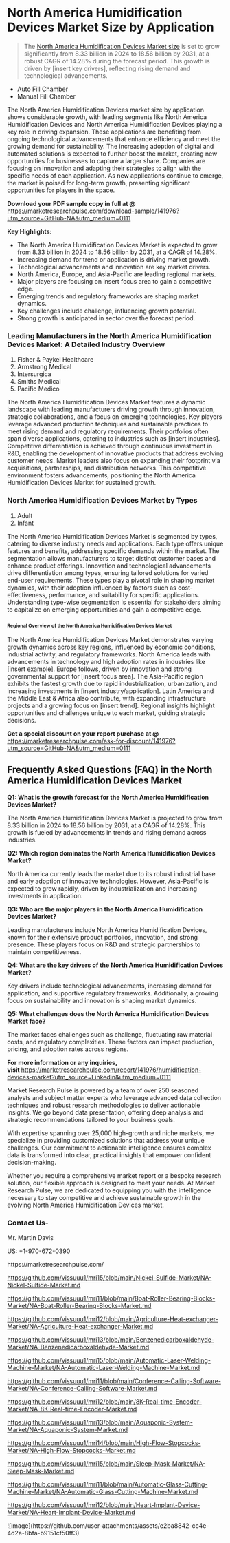 <h1>North America Humidification Devices Market&nbsp;Size by Application</h1><blockquote><p>The <a href="https://marketresearchpulse.com/download-sample/141976?utm_source=GitHub-NA&amp;utm_medium=0111">North America Humidification Devices Market size</a> is set to grow significantly from 8.33 billion in 2024 to 18.56 billion by 2031, at a robust CAGR of 14.28% during the forecast period. This growth is driven by [insert key drivers], reflecting rising demand and technological advancements.</p></blockquote><ul><li>Auto Fill Chamber<li> Manual Fill Chamber</li></ul><p>The North America Humidification Devices market size by application shows considerable growth, with leading segments like North America Humidification Devices and North America Humidification Devices playing a key role in driving expansion. These applications are benefiting from ongoing technological advancements that enhance efficiency and meet the growing demand for sustainability. The increasing adoption of digital and automated solutions is expected to further boost the market, creating new opportunities for businesses to capture a larger share. Companies are focusing on innovation and adapting their strategies to align with the specific needs of each application. As new applications continue to emerge, the market is poised for long-term growth, presenting significant opportunities for players in the space.</p><p><strong>Download your PDF sample copy in full at @ </strong><a href="https://marketresearchpulse.com/download-sample/141976?utm_source=GitHub-NA&amp;utm_medium=0111">https://marketresearchpulse.com/download-sample/141976?utm_source=GitHub-NA&amp;utm_medium=0111</a></p><p><strong>Key Highlights: </strong></p><ul><li>The North America Humidification Devices Market is expected to grow from 8.33 billion in 2024 to 18.56 billion by 2031, at a CAGR of 14.28%.</li><li>Increasing demand for trend or application is driving market growth.</li><li>Technological advancements and innovation are key market drivers.</li><li>North America, Europe, and Asia-Pacific are leading regional markets.</li><li>Major players are focusing on insert focus area to gain a competitive edge.</li><li>Emerging trends and regulatory frameworks are shaping market dynamics.</li><li>Key challenges include challenge, influencing growth potential.</li><li>Strong growth is anticipated in sector over the forecast period.</li></ul><h3>Leading Manufacturers in the North America Humidification Devices Market: A Detailed Industry Overview</h3><ol><li>Fisher & Paykel Healthcare</li><li>Armstrong Medical</li><li>Intersurgica</li><li>Smiths Medical</li><li>Pacific Medico</li></ol><div class="flex max-w-full flex-col flex-grow"><div class="min-h-8 text-message flex w-full flex-col items-end gap-2 whitespace-normal break-words [.text-message+&amp;]:mt-5" dir="auto" data-message-author-role="assistant" data-message-id="fd8432e4-4910-450d-b182-61b7bfb0a01f" data-message-model-slug="gpt-4o"><div class="flex w-full flex-col gap-1 empty:hidden first:pt-[3px]"><div class="markdown prose w-full break-words dark:prose-invert light"><p>The North America Humidification Devices Market features a dynamic landscape with leading manufacturers driving growth through innovation, strategic collaborations, and a focus on emerging technologies. Key players leverage advanced production techniques and sustainable practices to meet rising demand and regulatory requirements. Their portfolios often span diverse applications, catering to industries such as [insert industries]. Competitive differentiation is achieved through continuous investment in R&amp;D, enabling the development of innovative products that address evolving customer needs. Market leaders also focus on expanding their footprint via acquisitions, partnerships, and distribution networks. This competitive environment fosters advancements, positioning the North America Humidification Devices Market for sustained growth.</p></div></div></div></div><h3>North America Humidification Devices Market by Types</h3><ol><li>Adult<li> Infant</li></ol><div class="flex max-w-full flex-col flex-grow"><div class="min-h-8 text-message flex w-full flex-col items-end gap-2 whitespace-normal break-words [.text-message+&amp;]:mt-5" dir="auto" data-message-author-role="assistant" data-message-id="084470be-0bb7-4664-bddf-5156b4f41249" data-message-model-slug="gpt-4o-mini"><div class="flex w-full flex-col gap-1 empty:hidden first:pt-[3px]"><div class="markdown prose w-full break-words dark:prose-invert light"><p>The North America Humidification Devices Market is segmented by types, catering to diverse industry needs and applications. Each type offers unique features and benefits, addressing specific demands within the market. The segmentation allows manufacturers to target distinct customer bases and enhance product offerings. Innovation and technological advancements drive differentiation among types, ensuring tailored solutions for varied end-user requirements. These types play a pivotal role in shaping market dynamics, with their adoption influenced by factors such as cost-effectiveness, performance, and suitability for specific applications. Understanding type-wise segmentation is essential for stakeholders aiming to capitalize on emerging opportunities and gain a competitive edge.</p></div></div></div></div><h3><span style="font-size: 11px;">Regional Overview of the North America Humidification Devices Market</span></h3><div class="flex max-w-full flex-col flex-grow"><div class="min-h-8 text-message flex w-full flex-col items-end gap-2 whitespace-normal break-words [.text-message+&amp;]:mt-5" dir="auto" data-message-author-role="assistant" data-message-id="e9038762-ce64-4e30-91c9-9bd413514231" data-message-model-slug="gpt-4o-mini"><div class="flex w-full flex-col gap-1 empty:hidden first:pt-[3px]"><div class="markdown prose w-full break-words dark:prose-invert light"><p>The North America Humidification Devices Market demonstrates varying growth dynamics across key regions, influenced by economic conditions, industrial activity, and regulatory frameworks. North America leads with advancements in technology and high adoption rates in industries like [insert example]. Europe follows, driven by innovation and strong governmental support for [insert focus area]. The Asia-Pacific region exhibits the fastest growth due to rapid industrialization, urbanization, and increasing investments in [insert industry/application]. Latin America and the Middle East &amp; Africa also contribute, with expanding infrastructure projects and a growing focus on [insert trend]. Regional insights highlight opportunities and challenges unique to each market, guiding strategic decisions.</p></div></div></div></div><p><strong>Get a special discount on your report purchase at @ </strong><a href="https://marketresearchpulse.com/ask-for-discount/141976?utm_source=GitHub-NA&amp;utm_medium=0111">https://marketresearchpulse.com/ask-for-discount/141976?utm_source=GitHub-NA&amp;utm_medium=0111</a></p><h2>Frequently Asked Questions (FAQ) in the North America Humidification Devices Market</h2><p><strong>Q1: What is the growth forecast for the North America Humidification Devices Market?</strong></p><p>The North America Humidification Devices Market is projected to grow from 8.33 billion in 2024 to 18.56 billion by 2031, at a CAGR of 14.28%. This growth is fueled by advancements in trends and rising demand across industries.</p><p><strong>Q2: Which region dominates the North America Humidification Devices Market?</strong></p><p>North America currently leads the market due to its robust industrial base and early adoption of innovative technologies. However, Asia-Pacific is expected to grow rapidly, driven by industrialization and increasing investments in application.</p><p><strong>Q3: Who are the major players in the North America Humidification Devices Market?</strong></p><p>Leading manufacturers include North America Humidification Devices, known for their extensive product portfolios, innovation, and strong presence. These players focus on R&amp;D and strategic partnerships to maintain competitiveness.</p><p><strong>Q4: What are the key drivers of the North America Humidification Devices Market?</strong></p><p>Key drivers include technological advancements, increasing demand for application, and supportive regulatory frameworks. Additionally, a growing focus on sustainability and innovation is shaping market dynamics.</p><p><strong>Q5: What challenges does the North America Humidification Devices Market face?</strong></p><p>The market faces challenges such as challenge, fluctuating raw material costs, and regulatory complexities. These factors can impact production, pricing, and adoption rates across regions.</p><p><strong>For more information or any inquiries, visit&nbsp;</strong><a href="https://marketresearchpulse.com/report/141976/humidification-devices-market?utm_source=Linkedin&utm_medium=0111">https://marketresearchpulse.com/report/141976/humidification-devices-market?utm_source=Linkedin&utm_medium=0111</a></p><p>Market Research Pulse is powered by a team of over 250 seasoned analysts and subject matter experts who leverage advanced data collection techniques and robust research methodologies to deliver actionable insights. We go beyond data presentation, offering deep analysis and strategic recommendations tailored to your business goals.</p><p>With expertise spanning over 25,000 high-growth and niche markets, we specialize in providing customized solutions that address your unique challenges. Our commitment to actionable intelligence ensures complex data is transformed into clear, practical insights that empower confident decision-making.</p><p>Whether you require a comprehensive market report or a bespoke research solution, our flexible approach is designed to meet your needs. At Market Research Pulse, we are dedicated to equipping you with the intelligence necessary to stay competitive and achieve sustainable growth in the evolving North America Humidification Devices market.</p><h3><strong>Contact Us-</strong></h3><p>Mr. Martin Davis</p><p>US: +1-970-672-0390</p><p>https://marketresearchpulse.com/</p><p><a href="https://github.com/vissuuu1/mri15/blob/main/Nickel-Sulfide-Market/NA-Nickel-Sulfide-Market.md">https://github.com/vissuuu1/mri15/blob/main/Nickel-Sulfide-Market/NA-Nickel-Sulfide-Market.md</a></p><p><a href="https://github.com/vissuuu1/mri11/blob/main/Boat-Roller-Bearing-Blocks-Market/NA-Boat-Roller-Bearing-Blocks-Market.md">https://github.com/vissuuu1/mri11/blob/main/Boat-Roller-Bearing-Blocks-Market/NA-Boat-Roller-Bearing-Blocks-Market.md</a></p><p><a href="https://github.com/vissuuu1/mri12/blob/main/Agriculture-Heat-exchanger-Market/NA-Agriculture-Heat-exchanger-Market.md">https://github.com/vissuuu1/mri12/blob/main/Agriculture-Heat-exchanger-Market/NA-Agriculture-Heat-exchanger-Market.md</a></p><p><a href="https://github.com/vissuuu1/mri13/blob/main/Benzenedicarboxaldehyde-Market/NA-Benzenedicarboxaldehyde-Market.md">https://github.com/vissuuu1/mri13/blob/main/Benzenedicarboxaldehyde-Market/NA-Benzenedicarboxaldehyde-Market.md</a></p><p><a href="https://github.com/vissuuu1/mri15/blob/main/Automatic-Laser-Welding-Machine-Market/NA-Automatic-Laser-Welding-Machine-Market.md">https://github.com/vissuuu1/mri15/blob/main/Automatic-Laser-Welding-Machine-Market/NA-Automatic-Laser-Welding-Machine-Market.md</a></p><p><a href="https://github.com/vissuuu1/mri11/blob/main/Conference-Calling-Software-Market/NA-Conference-Calling-Software-Market.md">https://github.com/vissuuu1/mri11/blob/main/Conference-Calling-Software-Market/NA-Conference-Calling-Software-Market.md</a></p><p><a href="https://github.com/vissuuu1/mri12/blob/main/8K-Real-time-Encoder-Market/NA-8K-Real-time-Encoder-Market.md">https://github.com/vissuuu1/mri12/blob/main/8K-Real-time-Encoder-Market/NA-8K-Real-time-Encoder-Market.md</a></p><p><a href="https://github.com/vissuuu1/mri13/blob/main/Aquaponic-System-Market/NA-Aquaponic-System-Market.md">https://github.com/vissuuu1/mri13/blob/main/Aquaponic-System-Market/NA-Aquaponic-System-Market.md</a></p><p><a href="https://github.com/vissuuu1/mri14/blob/main/High-Flow-Stopcocks-Market/NA-High-Flow-Stopcocks-Market.md">https://github.com/vissuuu1/mri14/blob/main/High-Flow-Stopcocks-Market/NA-High-Flow-Stopcocks-Market.md</a></p><p><a href="https://github.com/vissuuu1/mri15/blob/main/Sleep-Mask-Market/NA-Sleep-Mask-Market.md">https://github.com/vissuuu1/mri15/blob/main/Sleep-Mask-Market/NA-Sleep-Mask-Market.md</a></p><p><a href="https://github.com/vissuuu1/mri11/blob/main/Automatic-Glass-Cutting-Machine-Market/NA-Automatic-Glass-Cutting-Machine-Market.md">https://github.com/vissuuu1/mri11/blob/main/Automatic-Glass-Cutting-Machine-Market/NA-Automatic-Glass-Cutting-Machine-Market.md</a></p><p><a href="https://github.com/vissuuu1/mri12/blob/main/Heart-Implant-Device-Market/NA-Heart-Implant-Device-Market.md">https://github.com/vissuuu1/mri12/blob/main/Heart-Implant-Device-Market/NA-Heart-Implant-Device-Market.md</a></p>
![image](https://github.com/user-attachments/assets/e2ba8842-cc4e-4d2a-8bfa-b9151cf50ff3)
